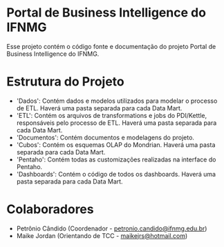 Portal de Business Intelligence do IFNMG
========================================

Esse projeto contém o código fonte e documentação do projeto Portal de Business Intelligence do IFNMG. 

Estrutura do Projeto
====================
- 'Dados': Contém dados e modelos utilizados para modelar o processo de ETL. Haverá uma pasta separada para cada Data Mart.
- 'ETL': Contém os arquivos de transformations e jobs do PDI/Kettle, responsáveis pelo processo de ETL. Haverá uma pasta separada para cada Data Mart.
- 'Documentos': Contém documentos e modelagens do projeto.
- 'Cubos': Contém os esquemas OLAP do Mondrian. Haverá uma pasta separada para cada Data Mart.
- 'Pentaho': Contém todas as customizações realizadas na interface do Pentaho.
- 'Dashboards': Contém o código de todos os dashboards. Haverá uma pasta separada para cada Data Mart.

Colaboradores
=============

- Petrônio Cândido (Coordenador - petronio.candido@ifnmg.edu.br)
- Maike Jordan (Orientando de TCC - maikejrs@hotmail.com)




